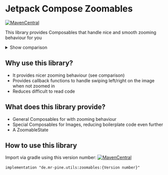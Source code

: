 # Jetpack Compose Zoomables

[![MavenCentral](https://maven-badges.herokuapp.com/maven-central/de.mr-pine.utils/zoomables/badge.svg?style=flat)](https://maven-badges.herokuapp.com/maven-central/de.mr-pine.utils/zoomables)

This library provides Composables that handle nice and smooth zooming behaviour for you

<details>
  <summary>Show comparison</summary>
  
  ### Comparison between this library and the way recommended by the Android documentation
  
  Notice that the rotation and zoom are centered at the touch point with this library but at the center of the image with the other option
  
  ![](Zoom_comparison.gif)
  
</details>

## Why use this library?

- It provides nicer zooming behaviour (see comparison)
- Provides callback functions to handle swiping left/right on the image when not zoomed in
- Reduces difficult to read code

## What does this library provide?

- General Composables for with zooming behaviour
- Special Composables for Images, reducing boilerplate code even further
- A ZoomableState

## How to use this library

Import via gradle using this version number: [![MavenCentral](https://maven-badges.herokuapp.com/maven-central/de.mr-pine.utils/zoomables/badge.svg?style=flat)](https://maven-badges.herokuapp.com/maven-central/de.mr-pine.utils/zoomables)

`implementation "de.mr-pine.utils:zoomables:{Version number}"`
